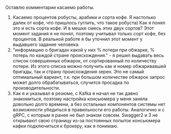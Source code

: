 
Оставлю комментарии касаемо работы. 
1. Касаемо процентов робусты, арабики и сорта кофе. Я настолько далек от кофе, что пришлось гуглить, что такое робуста) Как я понял это и есть сорта кофе. И в мешке смесь этих двух сортов? Этот момент задания я не понял, поэтому учитывал только сорт кофе, без процентов. В реальной работе я бы уточнил этот момент у выдавшего задание человека.
2. "информацию о бригадах какой у них % потери при обжарке, % потерь по каждой стране происхождения." - я решил выдавать весь список совершенных обжарок, от сортированный по количеству потери. Из этого списка можно получить как и номер обжаривавшей бригады, так и страну происхождения зерен. Это не самый оптимальный вариант, т.к. при большом количестве обжарок запрос может долго обрабатываться, случится просадка по производительности.  
3. Как я и указывал в резюме, с Kafka я начал не так давно знакомиться, поэтому настройка консьюмера у меня заняла довольно долго времени, а без остальных компонентов системы нет возможности убедиться в правильности его работы. 
Аналогично и с gRPC, с которым я ранее не был знаком совсем. 
Swagger2 и 3 не открывают свою страницу из-за постоянных попыток консьюмера кафки подключиться к брокеру, как я понимаю.

